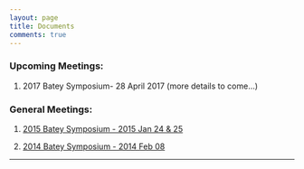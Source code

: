 ```yaml
---
layout: page
title: Documents
comments: true
---
```


### Upcoming Meetings:

1. 2017 Batey Symposium- 28 April 2017 (more details to come...)

### General Meetings:

1. [2015 Batey Symposium - 2015 Jan 24 & 25](meetings/2015-01-24-batey-symposium/)

1. [2014 Batey Symposium - 2014 Feb 08](meetings/2014-02-08-batey-symposium/)


---


